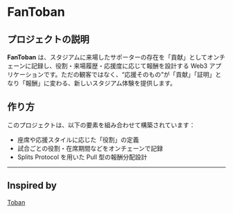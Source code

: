 # FanToban

## プロジェクトの説明

**FanToban** は、スタジアムに来場したサポーターの存在を「貢献」としてオンチェーンに記録し、役割・来場履歴・応援度に応じて報酬を設計する Web3 アプリケーションです。ただの観客ではなく、“応援そのもの”が「貢献」「証明」となり「報酬」に変わる、新しいスタジアム体験を提供します。

## 作り方

このプロジェクトは、以下の要素を組み合わせて構築されています：

- 座席や応援スタイルに応じた「役割」の定義  
- 試合ごとの役割・在席期間などをオンチェーンで記録  
- Splits Protocol を用いた Pull 型の報酬分配設計  

---

## Inspired by

[Toban](https://github.com/hackdays-io/toban)
